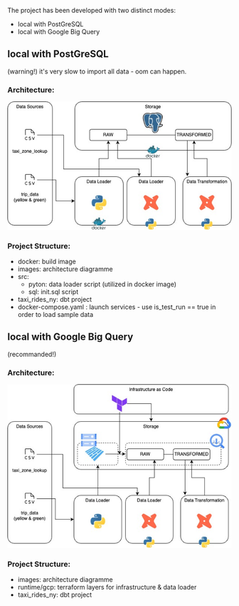 The project has been developed with two distinct modes:
- local with PostGreSQL
- local with Google Big Query

## local with PostGreSQL
(warning!) it's very slow to import all data - oom can happen.

### Architecture:
<img src="local_with_postGreSQL/images/zoomcamp-week4-local-environment.jpg"/>

### Project Structure:
- docker: build image
- images: architecture diagramme
- src:
  - pyton: data loader script (utilized in docker image)
  - sql: init.sql script
- taxi_rides_ny: dbt project
- docker-compose.yaml : launch services - use is_test_run == true in order to load sample data


## local with Google Big Query
(recommanded!)

### Architecture:
<img src="local_with_googleBigQuery/images/zoomcamp-week4-gcp-environment.jpg"/>

### Project Structure:
- images: architecture diagramme
- runtime/gcp: terraform layers for infrastructure & data loader
- taxi_rides_ny: dbt project